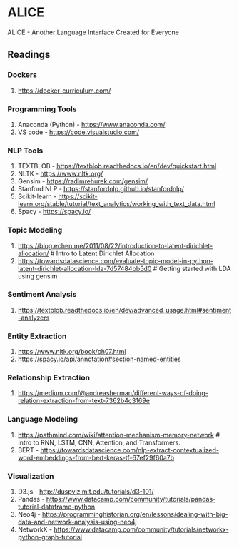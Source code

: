 # ALICE
ALICE - Another Language Interface Created for Everyone

## Readings ##

### Dockers ###
1) https://docker-curriculum.com/

### Programming Tools ###
1) Anaconda (Python) - https://www.anaconda.com/
2) VS code - https://code.visualstudio.com/

### NLP Tools ###
1) TEXTBLOB - https://textblob.readthedocs.io/en/dev/quickstart.html
2) NLTK - https://www.nltk.org/
3) Gensim - https://radimrehurek.com/gensim/
4) Stanford NLP - https://stanfordnlp.github.io/stanfordnlp/
5) Scikit-learn - https://scikit-learn.org/stable/tutorial/text_analytics/working_with_text_data.html
6) Spacy - https://spacy.io/

### Topic Modeling ###
1) https://blog.echen.me/2011/08/22/introduction-to-latent-dirichlet-allocation/ # Intro to Latent Dirichlet Allocation
2) https://towardsdatascience.com/evaluate-topic-model-in-python-latent-dirichlet-allocation-lda-7d57484bb5d0 # Getting started with LDA using gensim

### Sentiment Analysis ###
1) https://textblob.readthedocs.io/en/dev/advanced_usage.html#sentiment-analyzers

### Entity Extraction ###
1) https://www.nltk.org/book/ch07.html
2) https://spacy.io/api/annotation#section-named-entities 

### Relationship Extraction ###
1) https://medium.com/@andreasherman/different-ways-of-doing-relation-extraction-from-text-7362b4c3169e

### Language Modeling ###
1) https://pathmind.com/wiki/attention-mechanism-memory-network # Intro to RNN, LSTM, CNN, Attention, and Transformers.
2) BERT - https://towardsdatascience.com/nlp-extract-contextualized-word-embeddings-from-bert-keras-tf-67ef29f60a7b

### Visualization ###
1) D3.js - http://duspviz.mit.edu/tutorials/d3-101/
2) Pandas - https://www.datacamp.com/community/tutorials/pandas-tutorial-dataframe-python
3) Neo4j - https://programminghistorian.org/en/lessons/dealing-with-big-data-and-network-analysis-using-neo4j
4) NetworkX - https://www.datacamp.com/community/tutorials/networkx-python-graph-tutorial


